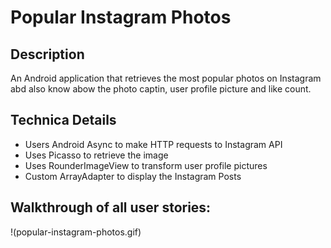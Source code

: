 # Popular Instagram Photos

Description
---
An Android application that retrieves the most popular photos on Instagram abd also know abow the photo captin, user profile picture and like count.

Technica Details
---
- Users Android Async to make HTTP requests to Instagram API
- Uses Picasso to retrieve the image 
- Uses RounderImageView to transform user profile pictures
- Custom ArrayAdapter to display the Instagram Posts

Walkthrough of all user stories:
---
!(popular-instagram-photos.gif)
